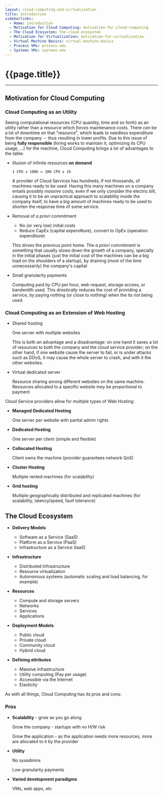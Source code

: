 ```yaml
---
layout: cloud-computing-and-virtualization
title: Introduction
sidebarlinks:
  - Home: introduction
  - Motivation for Cloud Computing: motivation-for-cloud-computing
  - The Cloud Ecosystem: the-cloud-ecosystem
  - Motivation for Virtualization: motivation-for-virtualization
  - Virtual Machine Basics: virtual-machine-basics
  - Process VMs: process-vms
  - Systems VMs: systems-vms
---
```


# {{page.title}}

---

## Motivation for Cloud Computing

### Cloud Computing as an Utility

Seeing computational resources (CPU quantity, time and so forth) as an utility rather than a resource which *forces* maintenance
costs. There *can* be a lot of downtime on that "resource", which leads to needless expenditure from the company -- thus
resulting in lower profits. Due to this issue of being **fully responsible** (hiring works to maintain it, optimizing its
CPU usage, ...) for the machine, Cloud Computing brings a lot of advantages to the table:

- *Illusion* of infinite resources **on demand**

  ````text
  1 CPU x 100h = 100 CPU x 1h
  ````

  A provider of Cloud Services has hundreds, if not thousands, of machines ready to be used. Having this many machines
  on a company entails possibly *massive* costs, even if we only consider the electric bill,
  causing it to be an unpractical approach to scalability inside the company itself,
  to have a big amount of machines ready to be used to shorten the response time of some service.

- Removal of *a priori* commitment

  - No (or very low) initial costs
  - Reduce CapEx (capital expenditure), convert to OpEx (operation expenditure)

  This drives the previous point home. The *a priori* commitment is something that usually slows down the growth of a
  company, specially in the initial phases (just the initial cost of the machines can be a big load on the shoulders of a startup),
  by draining (most of the time unnecessarily) the company's capital

- Small granularity payments

  Computing paid by CPU per hour, web request, storage access, or bandwidth used. This *drastically* reduces the cost
  of providing a service, by paying nothing (or close to nothing) when the its not being used.

### Cloud Computing as an Extension of Web Hosting

- Shared hosting

  One server with multiple websites

  This is both an advantage and a disadvantage: on one hand it saves a lot of resources to both the company and the cloud
  service provider; on the other hand, if one website cause the server to fail, or is under attacks such as DDoS, it may
  cause the whole server to crash, and with it the other websites.

- Virtual dedicated server

  Resource sharing among different websites on the same machine. Resources allocated to a specific website mey be proportional
  to payment

Cloud Service providers allow for multiple types of Web Hosting:

  - **Managed Dedicated Hosting**

    One server per website with partial admin rights

  - **Dedicated Hosting**

    One server per client (simple and flexible)

  - **Collocated Hosting**

    Client owns the machine (provider guarantees network QoS)

  - **Cluster Hosting**

    Multiple rented machines (for scalability)

  - **Grid hosting**

    Multiple geographically distributed and replicated machines (for scalability, latency/speed, fault tolerance)

## The Cloud Ecosystem

- **Delivery Models**

  - Software as a Service (SaaS)
  - Platform as a Service (PaaS)
  - Infrastructure as a Service (IaaS)

- **Infrastructure**

  - Distributed Infrastructure
  - Resource virtualization
  - Autonomous systems (automatic scaling and load balancing, for example)

- **Resources**

  - Compute and storage servers
  - Networks
  - Services
  - Applications

- **Deployment Models**

  - Public cloud
  - Private cloud
  - Community cloud
  - Hybrid cloud

- **Defining attributes**

  - Massive infrastructure
  - Utility computing (Pay per usage)
  - Accessible via the Internet
  - Elasticity

As with all things, Cloud Computing has its pros and cons:

### Pros

- **Scalability** - grow as you go along

  Grow the company - startups with no H/W risk

  Grow the application - as the application needs more resources, more are allocated to it by the provider

- **Utility**

  No sysadmins

  Low granularity payments

- **Varied development paradigms**

  VMs, web apps, etc
